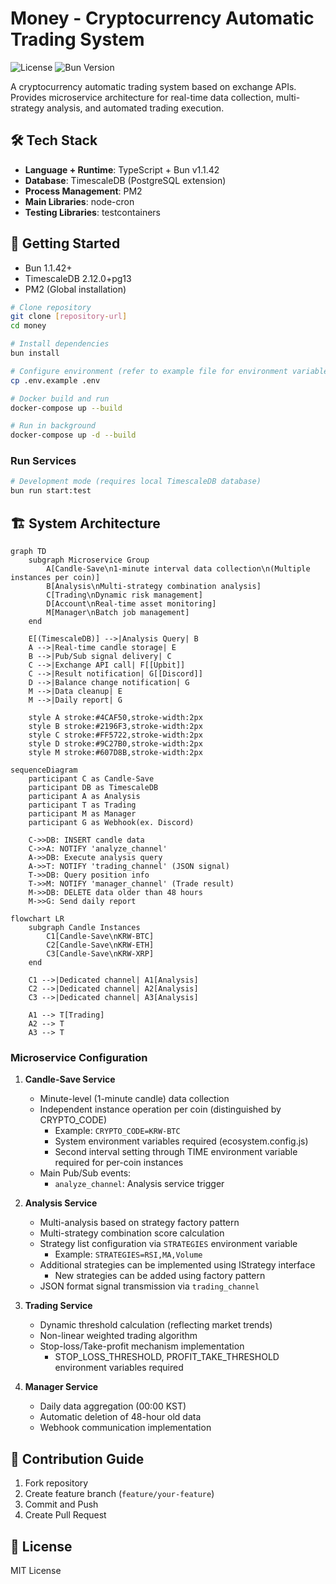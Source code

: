 # Money - Cryptocurrency Automatic Trading System

![License](https://img.shields.io/badge/license-MIT-blue)
![Bun Version](https://img.shields.io/badge/Bun-v1.1.42-ff69b4)

A cryptocurrency automatic trading system based on exchange APIs. Provides microservice architecture for real-time data collection, multi-strategy analysis, and automated trading execution.

## 🛠 Tech Stack
- **Language + Runtime**: TypeScript + Bun v1.1.42
- **Database**: TimescaleDB (PostgreSQL extension)
- **Process Management**: PM2
- **Main Libraries**: node-cron
- **Testing Libraries**: testcontainers

## 🚀 Getting Started
- Bun 1.1.42+
- TimescaleDB 2.12.0+pg13
- PM2 (Global installation)

```bash
# Clone repository
git clone [repository-url]
cd money

# Install dependencies
bun install

# Configure environment (refer to example file for environment variables)
cp .env.example .env

# Docker build and run
docker-compose up --build

# Run in background
docker-compose up -d --build
```

### Run Services
```bash
# Development mode (requires local TimescaleDB database)
bun run start:test
```

## 🏗 System Architecture
```mermaid
graph TD
    subgraph Microservice Group
        A[Candle-Save\n1-minute interval data collection\n(Multiple instances per coin)]
        B[Analysis\nMulti-strategy combination analysis]
        C[Trading\nDynamic risk management]
        D[Account\nReal-time asset monitoring]
        M[Manager\nBatch job management]
    end

    E[(TimescaleDB)] -->|Analysis Query| B
    A -->|Real-time candle storage| E
    B -->|Pub/Sub signal delivery| C
    C -->|Exchange API call| F[[Upbit]]
    C -->|Result notification| G[[Discord]]
    D -->|Balance change notification| G
    M -->|Data cleanup| E
    M -->|Daily report| G

    style A stroke:#4CAF50,stroke-width:2px
    style B stroke:#2196F3,stroke-width:2px
    style C stroke:#FF5722,stroke-width:2px
    style D stroke:#9C27B0,stroke-width:2px
    style M stroke:#607D8B,stroke-width:2px
```

```mermaid
sequenceDiagram
    participant C as Candle-Save
    participant DB as TimescaleDB
    participant A as Analysis
    participant T as Trading
    participant M as Manager
    participant G as Webhook(ex. Discord)
    
    C->>DB: INSERT candle data
    C->>A: NOTIFY 'analyze_channel'
    A->>DB: Execute analysis query
    A->>T: NOTIFY 'trading_channel' (JSON signal)
    T->>DB: Query position info
    T->>M: NOTIFY 'manager_channel' (Trade result)
    M->>DB: DELETE data older than 48 hours
    M->>G: Send daily report
```
```mermaid
flowchart LR
    subgraph Candle Instances
        C1[Candle-Save\nKRW-BTC]
        C2[Candle-Save\nKRW-ETH]
        C3[Candle-Save\nKRW-XRP]
    end
    
    C1 -->|Dedicated channel| A1[Analysis]
    C2 -->|Dedicated channel| A2[Analysis] 
    C3 -->|Dedicated channel| A3[Analysis]
    
    A1 --> T[Trading]
    A2 --> T
    A3 --> T
```

### Microservice Configuration
1. **Candle-Save Service**
   - Minute-level (1-minute candle) data collection
   - Independent instance operation per coin (distinguished by CRYPTO_CODE)
     - Example: `CRYPTO_CODE=KRW-BTC`
     - System environment variables required (ecosystem.config.js)
     - Second interval setting through TIME environment variable required for per-coin instances
   - Main Pub/Sub events:
     - `analyze_channel`: Analysis service trigger

2. **Analysis Service**
   - Multi-analysis based on strategy factory pattern
   - Multi-strategy combination score calculation
   - Strategy list configuration via `STRATEGIES` environment variable
     - Example: `STRATEGIES=RSI,MA,Volume`
   - Additional strategies can be implemented using IStrategy interface
     - New strategies can be added using factory pattern
   - JSON format signal transmission via `trading_channel`

3. **Trading Service**
   - Dynamic threshold calculation (reflecting market trends)
   - Non-linear weighted trading algorithm
   - Stop-loss/Take-profit mechanism implementation
     - STOP_LOSS_THRESHOLD, PROFIT_TAKE_THRESHOLD environment variables required

4. **Manager Service**
   - Daily data aggregation (00:00 KST)
   - Automatic deletion of 48-hour old data
   - Webhook communication implementation

## 🤝 Contribution Guide
1. Fork repository
2. Create feature branch (`feature/your-feature`)
3. Commit and Push
4. Create Pull Request

## 📄 License
MIT License